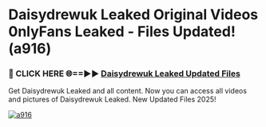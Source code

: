 # Daisydrewuk Leaked Original Videos 0nlyFans Leaked - Files Updated! (a916)

<h3>🔴 CLICK HERE 🌐==►► <a href="https://tinyurl.com/ehrbuxhb" rel="nofollow">Daisydrewuk Leaked Updated Files</a></h3>

Get Daisydrewuk Leaked and all content. Now you can access all videos and pictures of Daisydrewuk Leaked. New Updated Files 2025!

[![a916](https://i.imgur.com/lVYEuWS.gif)](https://tinyurl.com/ehrbuxhb)
